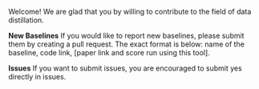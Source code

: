 Welcome! We are glad that you by willing to contribute to the field of data distillation.

**New Baselines**
If you would like to report new baselines, please submit them by creating a pull request.
The exact format is below:
name of the baseline, code link, [paper link and score run using this tool].


**Issues**
If you want to submit issues, you are encouraged to submit yes directly in issues.